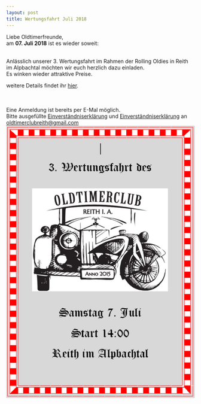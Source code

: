 ```yaml
---
layout: post
title: Wertungsfahrt Juli 2018
---
```

Liebe Oldtimerfreunde,<br/>
am <b>07. Juli 2018</b> ist es wieder soweit:<br/><br/>

Anlässlich unserer 3. Wertungsfahrt im Rahmen der Rolling Oldies in Reith im Alpbachtal möchten wir euch herzlich dazu einladen.<br/>
Es winken wieder attraktive Preise.<br/>

weitere Details findet ihr <a href="/pdf/Einladung zur Wertungsfahrt 2018.pdf">hier</a>.

<br/><br/>
Eine Anmeldung ist bereits per E-Mal möglich.<br/>
Bitte ausgefüllte <a href="/pdf/2018-Wertungsfahrt-Anmeldung-OCR.pdf">Einverständniserklärung</a> und <a href="/pdf/2018-Wertungsfahrt-Einverstaendniserklaerung-OCR.pdf">Einverständniserklärung</a> an <a href="mailto:oldtimerclubreith@gmail.com">oldtimerclubreith@gmail.com</a>
[![](/img/wertungsfahrt-2018-plakat.png)](/img/wertungsfahrt-2018-plakat.png)